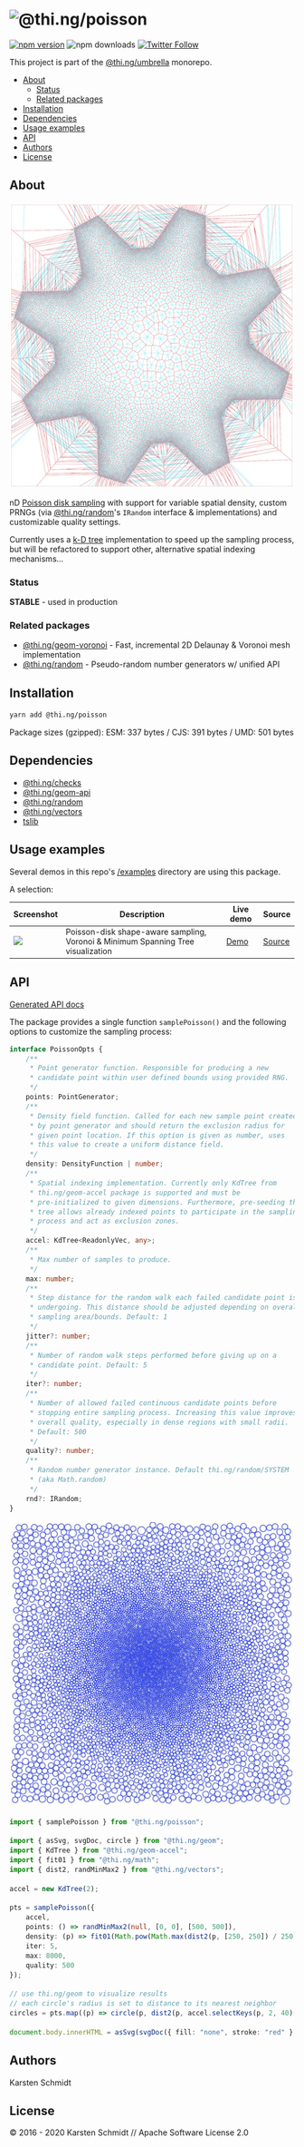 <!-- This file is generated - DO NOT EDIT! -->

# ![@thi.ng/poisson](https://media.thi.ng/umbrella/banners/thing-poisson.svg?1585427411)

[![npm version](https://img.shields.io/npm/v/@thi.ng/poisson.svg)](https://www.npmjs.com/package/@thi.ng/poisson)
![npm downloads](https://img.shields.io/npm/dm/@thi.ng/poisson.svg)
[![Twitter Follow](https://img.shields.io/twitter/follow/thing_umbrella.svg?style=flat-square&label=twitter)](https://twitter.com/thing_umbrella)

This project is part of the
[@thi.ng/umbrella](https://github.com/thi-ng/umbrella/) monorepo.

- [About](#about)
  - [Status](#status)
  - [Related packages](#related-packages)
- [Installation](#installation)
- [Dependencies](#dependencies)
- [Usage examples](#usage-examples)
- [API](#api)
- [Authors](#authors)
- [License](#license)

## About

![example screenshot](https://raw.githubusercontent.com/thi-ng/umbrella/develop/assets/geom/geom-voronoi.jpg)

nD [Poisson disk
sampling](https://en.wikipedia.org/wiki/Supersampling#Poisson_disc) with
support for variable spatial density, custom PRNGs (via
[@thi.ng/random](https://github.com/thi-ng/umbrella/tree/develop/packages/random)'s
`IRandom` interface & implementations) and customizable quality
settings.

Currently uses a [k-D
tree](https://github.com/thi-ng/umbrella/tree/develop/packages/geom-accel/src/kdtree.ts#L57)
implementation to speed up the sampling process, but will be refactored
to support other, alternative spatial indexing mechanisms...

### Status

**STABLE** - used in production

### Related packages

- [@thi.ng/geom-voronoi](https://github.com/thi-ng/umbrella/tree/develop/packages/geom-voronoi) - Fast, incremental 2D Delaunay & Voronoi mesh implementation
- [@thi.ng/random](https://github.com/thi-ng/umbrella/tree/develop/packages/random) - Pseudo-random number generators w/ unified API

## Installation

```bash
yarn add @thi.ng/poisson
```

Package sizes (gzipped): ESM: 337 bytes / CJS: 391 bytes / UMD: 501 bytes

## Dependencies

- [@thi.ng/checks](https://github.com/thi-ng/umbrella/tree/develop/packages/checks)
- [@thi.ng/geom-api](https://github.com/thi-ng/umbrella/tree/develop/packages/geom-api)
- [@thi.ng/random](https://github.com/thi-ng/umbrella/tree/develop/packages/random)
- [@thi.ng/vectors](https://github.com/thi-ng/umbrella/tree/develop/packages/vectors)
- [tslib](https://github.com/thi-ng/umbrella/tree/develop/packages/undefined)

## Usage examples

Several demos in this repo's
[/examples](https://github.com/thi-ng/umbrella/tree/develop/examples)
directory are using this package.

A selection:

| Screenshot                                                                                                              | Description                                                                      | Live demo                                              | Source                                                                              |
| ----------------------------------------------------------------------------------------------------------------------- | -------------------------------------------------------------------------------- | ------------------------------------------------------ | ----------------------------------------------------------------------------------- |
| <img src="https://raw.githubusercontent.com/thi-ng/umbrella/develop/assets/examples/geom-voronoi-mst.jpg" width="240"/> | Poisson-disk shape-aware sampling, Voronoi & Minimum Spanning Tree visualization | [Demo](https://demo.thi.ng/umbrella/geom-voronoi-mst/) | [Source](https://github.com/thi-ng/umbrella/tree/develop/examples/geom-voronoi-mst) |

## API

[Generated API docs](https://docs.thi.ng/umbrella/poisson/)

The package provides a single function `samplePoisson()` and the
following options to customize the sampling process:

```ts
interface PoissonOpts {
    /**
     * Point generator function. Responsible for producing a new
     * candidate point within user defined bounds using provided RNG.
     */
    points: PointGenerator;
    /**
     * Density field function. Called for each new sample point created
     * by point generator and should return the exclusion radius for
     * given point location. If this option is given as number, uses
     * this value to create a uniform distance field.
     */
    density: DensityFunction | number;
    /**
     * Spatial indexing implementation. Currently only KdTree from
     * thi.ng/geom-accel package is supported and must be
     * pre-initialized to given dimensions. Furthermore, pre-seeding the
     * tree allows already indexed points to participate in the sampling
     * process and act as exclusion zones.
     */
    accel: KdTree<ReadonlyVec, any>;
    /**
     * Max number of samples to produce.
     */
    max: number;
    /**
     * Step distance for the random walk each failed candidate point is
     * undergoing. This distance should be adjusted depending on overall
     * sampling area/bounds. Default: 1
     */
    jitter?: number;
    /**
     * Number of random walk steps performed before giving up on a
     * candidate point. Default: 5
     */
    iter?: number;
    /**
     * Number of allowed failed continuous candidate points before
     * stopping entire sampling process. Increasing this value improves
     * overall quality, especially in dense regions with small radii.
     * Default: 500
     */
    quality?: number;
    /**
     * Random number generator instance. Default thi.ng/random/SYSTEM
     * (aka Math.random)
     */
    rnd?: IRandom;
}
```

![example output](https://raw.githubusercontent.com/thi-ng/umbrella/develop/assets/poisson/poisson.jpg)

```ts
import { samplePoisson } from "@thi.ng/poisson";

import { asSvg, svgDoc, circle } from "@thi.ng/geom";
import { KdTree } from "@thi.ng/geom-accel";
import { fit01 } from "@thi.ng/math";
import { dist2, randMinMax2 } from "@thi.ng/vectors";

accel = new KdTree(2);

pts = samplePoisson({
	accel,
	points: () => randMinMax2(null, [0, 0], [500, 500]),
	density: (p) => fit01(Math.pow(Math.max(dist2(p, [250, 250]) / 250, 0), 2), 2, 10),
	iter: 5,
	max: 8000,
	quality: 500
});

// use thi.ng/geom to visualize results
// each circle's radius is set to distance to its nearest neighbor
circles = pts.map((p) => circle(p, dist2(p, accel.selectKeys(p, 2, 40)[1]) / 2));

document.body.innerHTML = asSvg(svgDoc({ fill: "none", stroke: "red" }, ...circles));
```

## Authors

Karsten Schmidt

## License

&copy; 2016 - 2020 Karsten Schmidt // Apache Software License 2.0
